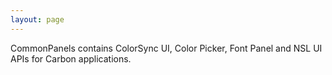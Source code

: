 ```yaml
---
layout: page
---
```




CommonPanels contains ColorSync UI, Color Picker, Font Panel and NSL UI APIs for Carbon applications.
